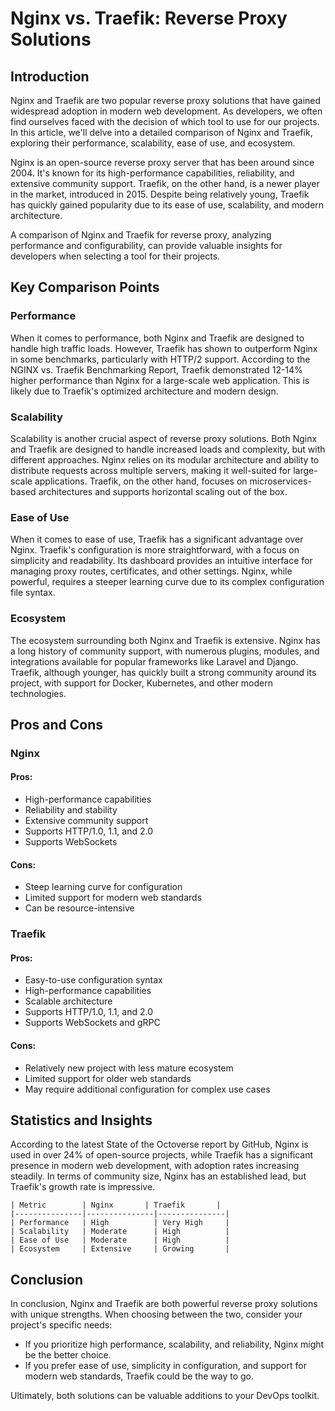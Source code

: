 # Nginx vs. Traefik: Reverse Proxy Solutions
## Introduction
Nginx and Traefik are two popular reverse proxy solutions that have gained widespread adoption in modern web development. As developers, we often find ourselves faced with the decision of which tool to use for our projects. In this article, we'll delve into a detailed comparison of Nginx and Traefik, exploring their performance, scalability, ease of use, and ecosystem.

Nginx is an open-source reverse proxy server that has been around since 2004. It's known for its high-performance capabilities, reliability, and extensive community support. Traefik, on the other hand, is a newer player in the market, introduced in 2015. Despite being relatively young, Traefik has quickly gained popularity due to its ease of use, scalability, and modern architecture.

A comparison of Nginx and Traefik for reverse proxy, analyzing performance and configurability, can provide valuable insights for developers when selecting a tool for their projects.

## Key Comparison Points
### Performance

When it comes to performance, both Nginx and Traefik are designed to handle high traffic loads. However, Traefik has shown to outperform Nginx in some benchmarks, particularly with HTTP/2 support. According to the NGINX vs. Traefik Benchmarking Report, Traefik demonstrated 12-14% higher performance than Nginx for a large-scale web application. This is likely due to Traefik's optimized architecture and modern design.

### Scalability

Scalability is another crucial aspect of reverse proxy solutions. Both Nginx and Traefik are designed to handle increased loads and complexity, but with different approaches. Nginx relies on its modular architecture and ability to distribute requests across multiple servers, making it well-suited for large-scale applications. Traefik, on the other hand, focuses on microservices-based architectures and supports horizontal scaling out of the box.

### Ease of Use

When it comes to ease of use, Traefik has a significant advantage over Nginx. Traefik's configuration is more straightforward, with a focus on simplicity and readability. Its dashboard provides an intuitive interface for managing proxy routes, certificates, and other settings. Nginx, while powerful, requires a steeper learning curve due to its complex configuration file syntax.

### Ecosystem

The ecosystem surrounding both Nginx and Traefik is extensive. Nginx has a long history of community support, with numerous plugins, modules, and integrations available for popular frameworks like Laravel and Django. Traefik, although younger, has quickly built a strong community around its project, with support for Docker, Kubernetes, and other modern technologies.

## Pros and Cons
### Nginx
#### Pros:
* High-performance capabilities
* Reliability and stability
* Extensive community support
* Supports HTTP/1.0, 1.1, and 2.0
* Supports WebSockets

#### Cons:
* Steep learning curve for configuration
* Limited support for modern web standards
* Can be resource-intensive

### Traefik
#### Pros:
* Easy-to-use configuration syntax
* High-performance capabilities
* Scalable architecture
* Supports HTTP/1.0, 1.1, and 2.0
* Supports WebSockets and gRPC

#### Cons:
* Relatively new project with less mature ecosystem
* Limited support for older web standards
* May require additional configuration for complex use cases

## Statistics and Insights
According to the latest State of the Octoverse report by GitHub, Nginx is used in over 24% of open-source projects, while Traefik has a significant presence in modern web development, with adoption rates increasing steadily. In terms of community size, Nginx has an established lead, but Traefik's growth rate is impressive.

```
| Metric        | Nginx       | Traefik       |
|---------------|---------------|---------------|
| Performance   | High          | Very High     |
| Scalability   | Moderate      | High          |
| Ease of Use   | Moderate      | High          |
| Ecosystem     | Extensive     | Growing       |
```

## Conclusion
In conclusion, Nginx and Traefik are both powerful reverse proxy solutions with unique strengths. When choosing between the two, consider your project's specific needs:

* If you prioritize high performance, scalability, and reliability, Nginx might be the better choice.
* If you prefer ease of use, simplicity in configuration, and support for modern web standards, Traefik could be the way to go.

Ultimately, both solutions can be valuable additions to your DevOps toolkit.